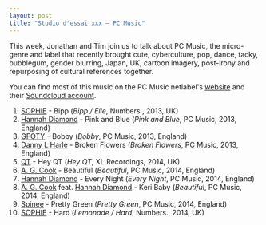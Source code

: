 ```yaml
---
layout: post
title: "Studio d'essai xxx – PC Music"
---
```


This week, Jonathan and Tim join us to talk about PC Music, the micro-genre and label that recently brought cute, cyberculture, pop, dance, tacky, bubblegum, gender blurring, Japan, UK, cartoon imagery, post-irony and repurposing of cultural references together.

You can find most of this music on the PC Music netlabel's [website](http://pcmusic.info/) and their [Soundcloud account](https://soundcloud.com/pcmus).

1. [SOPHIE](http://musicbrainz.org/artist/774b02d7-5056-4b0f-9d69-a82b6ae27cde) - Bipp (_Bipp / Elle_, Numbers., 2013, UK)
1. [Hannah Diamond](http://musicbrainz.org/artist/76130c0b-b177-434f-893f-46c8d819548d) - Pink  and Blue (_Pink and Blue_, PC Music, 2013, England)
1. [GFOTY](http://musicbrainz.org/artist/fd92821e-ef34-4c7a-bde1-b4458169f940) - Bobby (_Bobby_, PC Music, 2013, England)
1. [Danny L Harle](http://musicbrainz.org/artist/1fd94d42-5e6a-46f2-84bf-9cc0be6c009f) - Broken Flowers (_Broken Flowers_, PC Music, 2013, England)
1. [QT](http://musicbrainz.org/artist/60f8683c-29b3-41db-97a9-af77487913d9) - Hey QT (_Hey QT_, XL Recordings, 2014, UK)
1. [A. G. Cook](http://musicbrainz.org/artist/b12ef43e-72ad-43d0-b216-a8cd32f78852) - Beautiful (_Beautiful_, PC Music, 2014, England)
1. [Hannah Diamond](http://musicbrainz.org/artist/76130c0b-b177-434f-893f-46c8d819548d) - Every Night (_Every Night_, PC Music, 2014, England)
1. [A. G. Cook](http://musicbrainz.org/artist/b12ef43e-72ad-43d0-b216-a8cd32f78852) feat. [Hannah Diamond](http://musicbrainz.org/artist/76130c0b-b177-434f-893f-46c8d819548d) - Keri Baby (_Beautiful_, PC Music, 2014, England)
1. [Spinee](http://musicbrainz.org/artist/03800c9b-cfa7-4f0c-b9c8-952dc04a56ca) - Pretty Green (_Pretty Green_, PC Music, 2014, England)
1. [SOPHIE](http://musicbrainz.org/artist/774b02d7-5056-4b0f-9d69-a82b6ae27cde) - Hard (_Lemonade / Hard_, Numbers., 2014, UK)